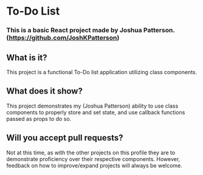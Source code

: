 # To-Do List
### This is a basic React project made by Joshua Patterson. (https://github.com/JoshKPatterson)
## What is it?
This project is a functional To-Do list application utilizing class components.
## What does it show?
This project demonstrates my (Joshua Patterson) ability to use class components to properly store and set state, and use callback functions passed as props to do so.
## Will you accept pull requests?
Not at this time, as with the other projects on this profile they are to demonstrate proficiency over their respective components. However, feedback on how to improve/expand projects will always be welcome.
